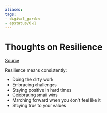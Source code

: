 ```yaml
---
aliases: 
tags: 
- digital_garden
- epstatus/0-🌰
---
```

# Thoughts on Resilience
[Source](https://www.linkedin.com/posts/petersum_resilience-is-such-an-underrated-quality-activity-7028316367070068736-hqsJ?utm_source=share&utm_medium=member_desktop)

Resilience means consistently:  
- Doing the dirty work  
- Embracing challenges  
- Staying positive in hard times  
- Celebrating small wins  
- Marching forward when you don't feel like it  
- Staying true to your values